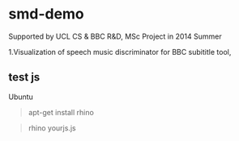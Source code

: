 smd-demo
========
Supported by UCL CS & BBC R&amp;D, MSc Project in 2014 Summer 

1.Visualization of speech music discriminator for BBC subititle tool,



test js
-----------
Ubuntu

>apt-get install rhino

>rhino yourjs.js
